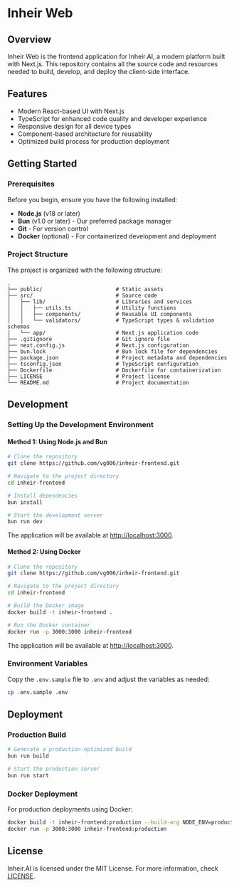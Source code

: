 # Inheir Web

## Overview

Inheir Web is the frontend application for Inheir.AI, a modern platform built with Next.js. This repository contains all the source code and resources needed to build, develop, and deploy the client-side interface.

## Features

- Modern React-based UI with Next.js
- TypeScript for enhanced code quality and developer experience
- Responsive design for all device types
- Component-based architecture for reusability
- Optimized build process for production deployment

## Getting Started

### Prerequisites

Before you begin, ensure you have the following installed:

- **Node.js** (v18 or later)
- **Bun** (v1.0 or later) - Our preferred package manager
- **Git** - For version control
- **Docker** (optional) - For containerized development and deployment

### Project Structure

The project is organized with the following structure:

```
.
├── public/                       # Static assets
├── src/                          # Source code
│   ├── lib/                      # Libraries and services
│   │   ├── utils.ts              # Utility functions
│   │   ├── components/           # Reusable UI components
│   │   └── validators/           # TypeScript types & validation schemas
│   └── app/                      # Next.js application code
├── .gitignore                    # Git ignore file
├── next.config.js                # Next.js configuration
├── bun.lock                      # Bun lock file for dependencies
├── package.json                  # Project metadata and dependencies
├── tsconfig.json                 # TypeScript configuration
├── Dockerfile                    # Dockerfile for containerization
├── LICENSE                       # Project license
└── README.md                     # Project documentation
```

## Development

### Setting Up the Development Environment

#### Method 1: Using Node.js and Bun

```bash
# Clone the repository
git clone https://github.com/vg006/inheir-frontend.git

# Navigate to the project directory
cd inheir-frontend

# Install dependencies
bun install

# Start the development server
bun run dev
```

The application will be available at [http://localhost:3000](http://localhost:3000).

#### Method 2: Using Docker

```bash
# Clone the repository
git clone https://github.com/vg006/inheir-frontend.git

# Navigate to the project directory
cd inheir-frontend

# Build the Docker image
docker build -t inheir-frontend .

# Run the Docker container
docker run -p 3000:3000 inheir-frontend
```

The application will be available at [http://localhost:3000](http://localhost:3000).

### Environment Variables

Copy the `.env.sample` file to `.env` and adjust the variables as needed:

```bash
cp .env.sample .env
```

## Deployment

### Production Build

```bash
# Generate a production-optimized build
bun run build

# Start the production server
bun run start
```

### Docker Deployment

For production deployments using Docker:

```bash
docker build -t inheir-frontend:production --build-arg NODE_ENV=production .
docker run -p 3000:3000 inheir-frontend:production
```

## License

Inheir.AI is licensed under the MIT License. For more information, check [LICENSE](/LICENSE).
